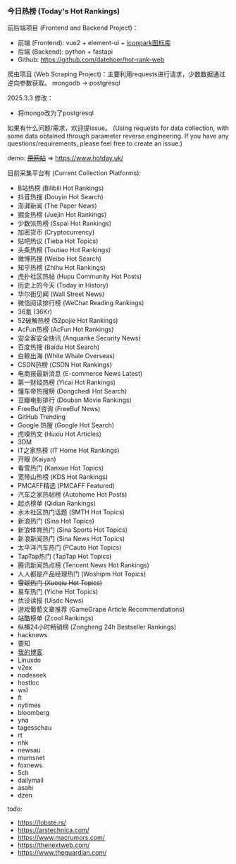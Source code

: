 ### 今日热榜 (Today's Hot Rankings)
前后端项目 (Frontend and Backend Project)：

- 前端 (Frontend): vue2 + element-ui + [iconpark图标库](https://iconpark.oceanengine.com/official)
- 后端 (Backend): python + fastapi
- Github: https://github.com/datehoer/hot-rank-web

爬虫项目 (Web Scraping Project)：主要利用requests进行请求，少数数据通过逆向参数获取。
mongodb -> postgresql

2025.3.3 修改：
- 将mongo改为了postgresql

如果有什么问题/需求，欢迎提issue。
(Using requests for data collection, with some data obtained through parameter reverse engineering.
If you have any questions/requirements, please feel free to create an issue.)

demo: [~~原网站~~](https://hotrank.datehoer.com/) => https://www.hotday.uk/

目前采集平台有 (Current Collection Platforms):
- B站热榜 (Bilibili Hot Rankings)
- 抖音热搜 (Douyin Hot Search)
- 澎湃新闻 (The Paper News)
- 掘金热榜 (Juejin Hot Rankings)
- 少数派热榜 (Sspai Hot Rankings)
- 加密货币 (Cryptocurrency)
- 贴吧热议 (Tieba Hot Topics)
- 头条热榜 (Toutiao Hot Rankings)
- 微博热搜 (Weibo Hot Search)
- 知乎热榜 (Zhihu Hot Rankings)
- 虎扑社区热帖 (Hupu Community Hot Posts)
- 历史上的今天 (Today in History)
- 华尔街见闻 (Wall Street News)
- 微信阅读排行榜 (WeChat Reading Rankings)
- 36氪 (36Kr)
- 52破解热榜 (52pojie Hot Rankings)
- AcFun热榜 (AcFun Hot Rankings)
- 安全客安全快讯 (Anquanke Security News)
- 百度热搜 (Baidu Hot Search)
- 白鲸出海 (White Whale Overseas)
- CSDN热榜 (CSDN Hot Rankings)
- 电商报最新消息 (E-commerce News Latest)
- 第一财经热榜 (Yicai Hot Rankings)
- 懂车帝热搜榜 (Dongchedi Hot Search)
- 豆瓣电影排行 (Douban Movie Rankings)
- FreeBuf咨询 (FreeBuf News)
- GitHub Trending
- Google 热搜 (Google Hot Search)
- 虎嗅热文 (Huxiu Hot Articles)
- 3DM
- IT之家热榜 (IT Home Hot Rankings)
- 开眼 (Kaiyan)
- 看雪热门 (Kanxue Hot Topics)
- 宽带山热榜 (KDS Hot Rankings)
- PMCAFF精选 (PMCAFF Featured)
- 汽车之家热帖榜 (Autohome Hot Posts)
- 起点榜单 (Qidian Rankings)
- 水木社区热门话题 (SMTH Hot Topics)
- 新浪热门 (Sina Hot Topics)
- 新浪体育热门 (Sina Sports Hot Topics)
- 新浪新闻热门 (Sina News Hot Topics)
- 太平洋汽车热门 (PCauto Hot Topics)
- TapTap热门 (TapTap Hot Topics)
- 腾讯新闻热点榜 (Tencent News Hot Rankings)
- 人人都是产品经理热门 (Woshipm Hot Topics)
- ~~雪球热门 (Xueqiu Hot Topics)~~
- 易车热门 (Yiche Hot Topics)
- 优设读报 (Uisdc News)
- 游戏葡萄文章推荐 (GameGrape Article Recommendations)
- 站酷榜单 (Zcool Rankings)
- 纵横24小时畅销榜 (Zongheng 24h Bestseller Rankings)
- hacknews
- 要知
- [我的博客](https://www.datehoer.com/)
- Linuxdo
- v2ex
- nodeseek
- hostloc
- wsl
- ft
- nytimes
- bloomberg
- yna
- tagesschau
- rt
- nhk
- newsau
- mumsnet
- foxnews
- 5ch
- dailymail
- asahi
- dzen

todo:
- https://lobste.rs/
- https://arstechnica.com/
- https://www.macrumors.com/
- https://thenextweb.com/
- https://www.theguardian.com/